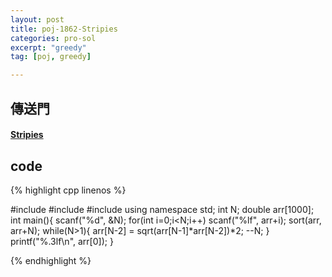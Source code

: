```yaml
---
layout: post
title: poj-1862-Stripies
categories: pro-sol
excerpt: "greedy"
tag: [poj, greedy]

---
```


## 傳送門

#### [Stripies](http://poj.org/problem?id=3190)

## code

{% highlight cpp linenos %}

#include <iostream>
#include <cmath>
#include <algorithm>
using namespace std;
int N;
double arr[1000];
int main(){
  scanf("%d", &N);
  for(int i=0;i<N;i++)
    scanf("%lf", arr+i);
  sort(arr, arr+N);
  while(N>1){
    arr[N-2] = sqrt(arr[N-1]*arr[N-2])*2;
    --N;
  }
  printf("%.3lf\n", arr[0]);
}

{% endhighlight %}

